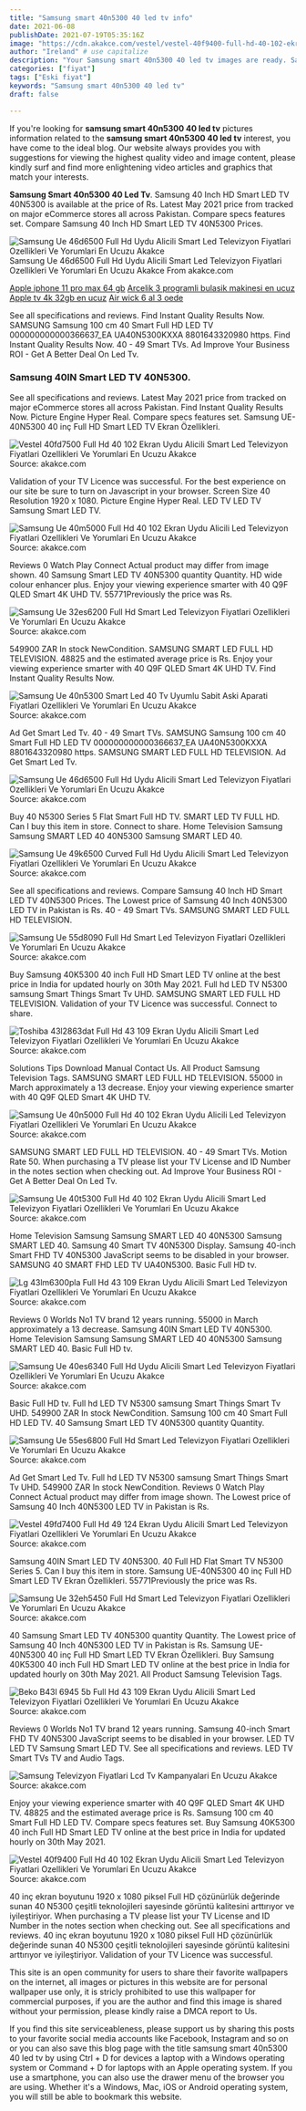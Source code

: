 ```yaml
---
title: "Samsung smart 40n5300 40 led tv info"
date: 2021-06-08
publishDate: 2021-07-19T05:35:16Z
image: "https://cdn.akakce.com/vestel/vestel-40f9400-full-hd-40-102-ekran-uydu-alicili-smart-led-z.jpg"
author: "Ireland" # use capitalize
description: "Your Samsung smart 40n5300 40 led tv images are ready. Samsung smart 40n5300 40 led tv are a topic that is being searched for and liked by netizens today. You can Get the Samsung smart 40n5300 40 led tv files here. Get all royalty-free images."
categories: ["fiyat"]
tags: ["Eski fiyat"]
keywords: "Samsung smart 40n5300 40 led tv"
draft: false

---
```


If you're looking for **samsung smart 40n5300 40 led tv** pictures information related to the **samsung smart 40n5300 40 led tv** interest, you have come to the ideal  blog.  Our website always  provides you with  suggestions  for viewing  the highest  quality video and image  content, please kindly surf and find more enlightening video articles and graphics  that match your interests.

**Samsung Smart 40n5300 40 Led Tv**. Samsung 40 Inch HD Smart LED TV 40N5300 is available at the price of Rs. Latest May 2021 price from tracked on major eCommerce stores all across Pakistan. Compare specs features set. Compare Samsung 40 Inch HD Smart LED TV 40N5300 Prices.

![Samsung Ue 46d6500 Full Hd Uydu Alicili Smart Led Televizyon Fiyatlari Ozellikleri Ve Yorumlari En Ucuzu Akakce](https://cdn.akakce.com/samsung/samsung-ue-46d6500-full-hd-uydu-alicili-smart-led-televizyon-z.jpg "Samsung Ue 46d6500 Full Hd Uydu Alicili Smart Led Televizyon Fiyatlari Ozellikleri Ve Yorumlari En Ucuzu Akakce")
Samsung Ue 46d6500 Full Hd Uydu Alicili Smart Led Televizyon Fiyatlari Ozellikleri Ve Yorumlari En Ucuzu Akakce From akakce.com

[Apple iphone 11 pro max 64 gb](/apple-iphone-11-pro-max-64-gb/)
[Arcelik 3 programli bulasik makinesi en ucuz](/arcelik-3-programli-bulasik-makinesi-en-ucuz/)
[Apple tv 4k 32gb en ucuz](/apple-tv-4k-32gb-en-ucuz/)
[Air wick 6 al 3 oede](/air-wick-6-al-3-oede/)

See all specifications and reviews. Find Instant Quality Results Now. SAMSUNG Samsung 100 cm 40 Smart Full HD LED TV 000000000000366637_EA UA40N5300KXXA 8801643320980 https. Find Instant Quality Results Now. 40 - 49 Smart TVs. Ad Improve Your Business ROI - Get A Better Deal On Led Tv.

### Samsung 40IN Smart LED TV 40N5300.

See all specifications and reviews. Latest May 2021 price from tracked on major eCommerce stores all across Pakistan. Find Instant Quality Results Now. Picture Engine Hyper Real. Compare specs features set. Samsung UE-40N5300 40 inç Full HD Smart LED TV Ekran Özellikleri.


![Vestel 40fd7500 Full Hd 40 102 Ekran Uydu Alicili Smart Led Televizyon Fiyatlari Ozellikleri Ve Yorumlari En Ucuzu Akakce](https://cdn.akakce.com/vestel/vestel-40fd7500-full-hd-40-102-ekran-uydu-alicili-smart-led-z.jpg "Vestel 40fd7500 Full Hd 40 102 Ekran Uydu Alicili Smart Led Televizyon Fiyatlari Ozellikleri Ve Yorumlari En Ucuzu Akakce")
Source: akakce.com

Validation of your TV Licence was successful. For the best experience on our site be sure to turn on Javascript in your browser. Screen Size 40 Resolution 1920 x 1080. Picture Engine Hyper Real. LED TV LED TV Samsung Smart LED TV.

![Samsung Ue 40m5000 Full Hd 40 102 Ekran Uydu Alicili Led Televizyon Fiyatlari Ozellikleri Ve Yorumlari En Ucuzu Akakce](https://cdn.akakce.com/samsung/samsung-ue-40m5000-full-hd-40-102-ekran-uydu-alicili-led-z.jpg "Samsung Ue 40m5000 Full Hd 40 102 Ekran Uydu Alicili Led Televizyon Fiyatlari Ozellikleri Ve Yorumlari En Ucuzu Akakce")
Source: akakce.com

Reviews 0 Watch Play Connect Actual product may differ from image shown. 40 Samsung Smart LED TV 40N5300 quantity Quantity. HD wide colour enhancer plus. Enjoy your viewing experience smarter with 40 Q9F QLED Smart 4K UHD TV. 55771Previously the price was Rs.

![Samsung Ue 32es6200 Full Hd Smart Led Televizyon Fiyatlari Ozellikleri Ve Yorumlari En Ucuzu Akakce](https://cdn.akakce.com/samsung/samsung-ue-32es6200-full-hd-smart-led-televizyon-z.jpg "Samsung Ue 32es6200 Full Hd Smart Led Televizyon Fiyatlari Ozellikleri Ve Yorumlari En Ucuzu Akakce")
Source: akakce.com

549900 ZAR In stock NewCondition. SAMSUNG SMART LED FULL HD TELEVISION. 48825 and the estimated average price is Rs. Enjoy your viewing experience smarter with 40 Q9F QLED Smart 4K UHD TV. Find Instant Quality Results Now.

![Samsung Ue 40n5300 Smart Led 40 Tv Uyumlu Sabit Aski Aparati Fiyatlari Ozellikleri Ve Yorumlari En Ucuzu Akakce](https://iis-akakce.akamaized.net/p.z?%2F%2Fmcdn01%2Egittigidiyor%2Enet%2F64519%2F645198479%5F0%2Ejpg "Samsung Ue 40n5300 Smart Led 40 Tv Uyumlu Sabit Aski Aparati Fiyatlari Ozellikleri Ve Yorumlari En Ucuzu Akakce")
Source: akakce.com

Ad Get Smart Led Tv. 40 - 49 Smart TVs. SAMSUNG Samsung 100 cm 40 Smart Full HD LED TV 000000000000366637_EA UA40N5300KXXA 8801643320980 https. SAMSUNG SMART LED FULL HD TELEVISION. Ad Get Smart Led Tv.

![Samsung Ue 46d6500 Full Hd Uydu Alicili Smart Led Televizyon Fiyatlari Ozellikleri Ve Yorumlari En Ucuzu Akakce](https://cdn.akakce.com/samsung/samsung-ue-46d6500-full-hd-uydu-alicili-smart-led-televizyon-z.jpg "Samsung Ue 46d6500 Full Hd Uydu Alicili Smart Led Televizyon Fiyatlari Ozellikleri Ve Yorumlari En Ucuzu Akakce")
Source: akakce.com

Buy 40 N5300 Series 5 Flat Smart Full HD TV. SMART LED TV FULL HD. Can I buy this item in store. Connect to share. Home Television Samsung Samsung SMART LED 40 40N5300 Samsung SMART LED 40.

![Samsung Ue 49k6500 Curved Full Hd Uydu Alicili Smart Led Televizyon Fiyatlari Ozellikleri Ve Yorumlari En Ucuzu Akakce](https://cdn.akakce.com/samsung/samsung-ue-49k6500-curved-full-hd-uydu-alicili-smart-led-televizyon-z.jpg "Samsung Ue 49k6500 Curved Full Hd Uydu Alicili Smart Led Televizyon Fiyatlari Ozellikleri Ve Yorumlari En Ucuzu Akakce")
Source: akakce.com

See all specifications and reviews. Compare Samsung 40 Inch HD Smart LED TV 40N5300 Prices. The Lowest price of Samsung 40 Inch 40N5300 LED TV in Pakistan is Rs. 40 - 49 Smart TVs. SAMSUNG SMART LED FULL HD TELEVISION.

![Samsung Ue 55d8090 Full Hd Smart Led Televizyon Fiyatlari Ozellikleri Ve Yorumlari En Ucuzu Akakce](https://cdn.akakce.com/samsung/samsung-ue-55d8090-full-hd-smart-led-televizyon-z.jpg "Samsung Ue 55d8090 Full Hd Smart Led Televizyon Fiyatlari Ozellikleri Ve Yorumlari En Ucuzu Akakce")
Source: akakce.com

Buy Samsung 40K5300 40 inch Full HD Smart LED TV online at the best price in India for updated hourly on 30th May 2021. Full hd LED TV N5300 samsung Smart Things Smart Tv UHD. SAMSUNG SMART LED FULL HD TELEVISION. Validation of your TV Licence was successful. Connect to share.

![Toshiba 43l2863dat Full Hd 43 109 Ekran Uydu Alicili Smart Led Televizyon Fiyatlari Ozellikleri Ve Yorumlari En Ucuzu Akakce](https://cdn.akakce.com/toshiba/toshiba-43l2863dat-full-hd-43-109-ekran-uydu-alicili-smart-led-z.jpg "Toshiba 43l2863dat Full Hd 43 109 Ekran Uydu Alicili Smart Led Televizyon Fiyatlari Ozellikleri Ve Yorumlari En Ucuzu Akakce")
Source: akakce.com

Solutions Tips Download Manual Contact Us. All Product Samsung Television Tags. SAMSUNG SMART LED FULL HD TELEVISION. 55000 in March approximately a 13 decrease. Enjoy your viewing experience smarter with 40 Q9F QLED Smart 4K UHD TV.

![Samsung Ue 40n5000 Full Hd 40 102 Ekran Uydu Alicili Led Televizyon Fiyatlari Ozellikleri Ve Yorumlari En Ucuzu Akakce](https://cdn.akakce.com/samsung/samsung-ue-40n5000-full-hd-40-102-ekran-uydu-alicili-led-z.jpg "Samsung Ue 40n5000 Full Hd 40 102 Ekran Uydu Alicili Led Televizyon Fiyatlari Ozellikleri Ve Yorumlari En Ucuzu Akakce")
Source: akakce.com

SAMSUNG SMART LED FULL HD TELEVISION. 40 - 49 Smart TVs. Motion Rate 50. When purchasing a TV please list your TV License and ID Number in the notes section when checking out. Ad Improve Your Business ROI - Get A Better Deal On Led Tv.

![Samsung Ue 40t5300 Full Hd 40 102 Ekran Uydu Alicili Smart Led Televizyon Fiyatlari Ozellikleri Ve Yorumlari En Ucuzu Akakce](https://iis-akakce.akamaized.net/p.x?%2F%2Fwww%2Ebirnumara%2Ecom%2Fimage%2Fdata%2Fresimler%2Fsamsung%2D40t5300%2Dfull%2Dhd%2D40%2Dinc%2D102%2Dekran%2Duydu%2Dalicili%2Dsmart%2Dled%2Dtelevizyon%2D27883%2Ejpg "Samsung Ue 40t5300 Full Hd 40 102 Ekran Uydu Alicili Smart Led Televizyon Fiyatlari Ozellikleri Ve Yorumlari En Ucuzu Akakce")
Source: akakce.com

Home Television Samsung Samsung SMART LED 40 40N5300 Samsung SMART LED 40. Samsung 40 Smart TV 40N5300 Display. Samsung 40-inch Smart FHD TV 40N5300 JavaScript seems to be disabled in your browser. SAMSUNG 40 SMART FHD LED TV UA40N5300. Basic Full HD tv.

![Lg 43lm6300pla Full Hd 43 109 Ekran Uydu Alicili Smart Led Televizyon Fiyatlari Ozellikleri Ve Yorumlari En Ucuzu Akakce](https://cdn.akakce.com/lg/lg-43lm6300pla-full-hd-43-109-ekran-uydu-alicili-smart-led-x.jpg "Lg 43lm6300pla Full Hd 43 109 Ekran Uydu Alicili Smart Led Televizyon Fiyatlari Ozellikleri Ve Yorumlari En Ucuzu Akakce")
Source: akakce.com

Reviews 0 Worlds No1 TV brand 12 years running. 55000 in March approximately a 13 decrease. Samsung 40IN Smart LED TV 40N5300. Home Television Samsung Samsung SMART LED 40 40N5300 Samsung SMART LED 40. Basic Full HD tv.

![Samsung Ue 40es6340 Full Hd Uydu Alicili Smart Led Televizyon Fiyatlari Ozellikleri Ve Yorumlari En Ucuzu Akakce](https://cdn.akakce.com/samsung/samsung-ue-40es6340-full-hd-uydu-alicili-smart-led-z.jpg "Samsung Ue 40es6340 Full Hd Uydu Alicili Smart Led Televizyon Fiyatlari Ozellikleri Ve Yorumlari En Ucuzu Akakce")
Source: akakce.com

Basic Full HD tv. Full hd LED TV N5300 samsung Smart Things Smart Tv UHD. 549900 ZAR In stock NewCondition. Samsung 100 cm 40 Smart Full HD LED TV. 40 Samsung Smart LED TV 40N5300 quantity Quantity.

![Samsung Ue 55es6800 Full Hd Smart Led Televizyon Fiyatlari Ozellikleri Ve Yorumlari En Ucuzu Akakce](https://cdn.akakce.com/samsung/samsung-ue-55es6800-full-hd-smart-led-televizyon-z.jpg "Samsung Ue 55es6800 Full Hd Smart Led Televizyon Fiyatlari Ozellikleri Ve Yorumlari En Ucuzu Akakce")
Source: akakce.com

Ad Get Smart Led Tv. Full hd LED TV N5300 samsung Smart Things Smart Tv UHD. 549900 ZAR In stock NewCondition. Reviews 0 Watch Play Connect Actual product may differ from image shown. The Lowest price of Samsung 40 Inch 40N5300 LED TV in Pakistan is Rs.

![Vestel 49fd7400 Full Hd 49 124 Ekran Uydu Alicili Smart Led Televizyon Fiyatlari Ozellikleri Ve Yorumlari En Ucuzu Akakce](https://cdn.akakce.com/vestel/vestel-49fd7400-full-hd-49-124-ekran-uydu-alicili-smart-led-z.jpg "Vestel 49fd7400 Full Hd 49 124 Ekran Uydu Alicili Smart Led Televizyon Fiyatlari Ozellikleri Ve Yorumlari En Ucuzu Akakce")
Source: akakce.com

Samsung 40IN Smart LED TV 40N5300. 40 Full HD Flat Smart TV N5300 Series 5. Can I buy this item in store. Samsung UE-40N5300 40 inç Full HD Smart LED TV Ekran Özellikleri. 55771Previously the price was Rs.

![Samsung Ue 32eh5450 Full Hd Smart Led Televizyon Fiyatlari Ozellikleri Ve Yorumlari En Ucuzu Akakce](https://cdn.akakce.com/samsung/samsung-ue-32eh5450-full-hd-smart-led-televizyon-z.jpg "Samsung Ue 32eh5450 Full Hd Smart Led Televizyon Fiyatlari Ozellikleri Ve Yorumlari En Ucuzu Akakce")
Source: akakce.com

40 Samsung Smart LED TV 40N5300 quantity Quantity. The Lowest price of Samsung 40 Inch 40N5300 LED TV in Pakistan is Rs. Samsung UE-40N5300 40 inç Full HD Smart LED TV Ekran Özellikleri. Buy Samsung 40K5300 40 inch Full HD Smart LED TV online at the best price in India for updated hourly on 30th May 2021. All Product Samsung Television Tags.

![Beko B43l 6945 5b Full Hd 43 109 Ekran Uydu Alicili Smart Led Televizyon Fiyatlari Ozellikleri Ve Yorumlari En Ucuzu Akakce](https://cdn.akakce.com/beko/beko-b43l-6945-5b-full-hd-43-109-ekran-uydu-alicili-smart-led-z.jpg "Beko B43l 6945 5b Full Hd 43 109 Ekran Uydu Alicili Smart Led Televizyon Fiyatlari Ozellikleri Ve Yorumlari En Ucuzu Akakce")
Source: akakce.com

Reviews 0 Worlds No1 TV brand 12 years running. Samsung 40-inch Smart FHD TV 40N5300 JavaScript seems to be disabled in your browser. LED TV LED TV Samsung Smart LED TV. See all specifications and reviews. LED TV Smart TVs TV and Audio Tags.

![Samsung Televizyon Fiyatlari Lcd Tv Kampanyalari En Ucuzu Akakce](https://iis-akakce.akamaized.net/p.x?%2F%2Fn11scdn%2Eakamaized%2Enet%2Fa1%2F1024%2Felektronik%2Fled%2Dtv%2Fsamsung%2Due43tu8000%2D43%2D4k%2Dultra%2Dhd%2Dsmart%2Dled%2Dtv%5F%5F0257621402450969%2Ejpg "Samsung Televizyon Fiyatlari Lcd Tv Kampanyalari En Ucuzu Akakce")
Source: akakce.com

Enjoy your viewing experience smarter with 40 Q9F QLED Smart 4K UHD TV. 48825 and the estimated average price is Rs. Samsung 100 cm 40 Smart Full HD LED TV. Compare specs features set. Buy Samsung 40K5300 40 inch Full HD Smart LED TV online at the best price in India for updated hourly on 30th May 2021.

![Vestel 40f9400 Full Hd 40 102 Ekran Uydu Alicili Smart Led Televizyon Fiyatlari Ozellikleri Ve Yorumlari En Ucuzu Akakce](https://cdn.akakce.com/vestel/vestel-40f9400-full-hd-40-102-ekran-uydu-alicili-smart-led-z.jpg "Vestel 40f9400 Full Hd 40 102 Ekran Uydu Alicili Smart Led Televizyon Fiyatlari Ozellikleri Ve Yorumlari En Ucuzu Akakce")
Source: akakce.com

40 inç ekran boyutunu 1920 x 1080 piksel Full HD çözünürlük değerinde sunan 40 N5300 çeşitli teknolojileri sayesinde görüntü kalitesini arttırıyor ve iyileştiriyor. When purchasing a TV please list your TV License and ID Number in the notes section when checking out. See all specifications and reviews. 40 inç ekran boyutunu 1920 x 1080 piksel Full HD çözünürlük değerinde sunan 40 N5300 çeşitli teknolojileri sayesinde görüntü kalitesini arttırıyor ve iyileştiriyor. Validation of your TV Licence was successful.

This site is an open community for users to share their favorite wallpapers on the internet, all images or pictures in this website are for personal wallpaper use only, it is stricly prohibited to use this wallpaper for commercial purposes, if you are the author and find this image is shared without your permission, please kindly raise a DMCA report to Us.

If you find this site serviceableness, please support us by sharing this posts to your favorite social media accounts like Facebook, Instagram and so on or you can also save this blog page with the title samsung smart 40n5300 40 led tv by using Ctrl + D for devices a laptop with a Windows operating system or Command + D for laptops with an Apple operating system. If you use a smartphone, you can also use the drawer menu of the browser you are using. Whether it's a Windows, Mac, iOS or Android operating system, you will still be able to bookmark this website.
